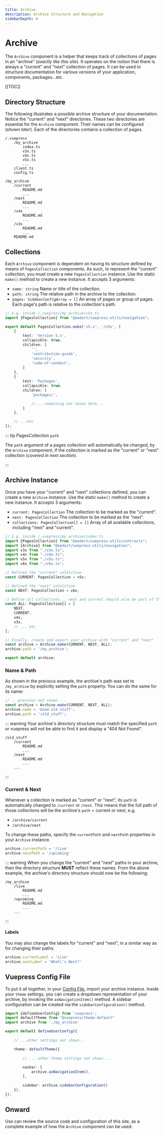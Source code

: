 ```yaml
---
title: Archive
description: Archive Structure and Navigation
sidebarDepth: 0
---
```


# Archive

The `Archive` component is a helper that keeps track of collections of pages in an "archive" (_exactly like this site_).
It operates on the notion that there is always a "current" and "next" collection of pages.
It can be used to structure documentation for various versions of your application, components, packages...etc. 

[[TOC]]

## Directory Structure

The following illustrates a possible archive structure of your documentation.
Notice the "current" and "next" directories. These two directories are essential for the `Archive` component. 
Their names can be configured (_shown later_). Each of the directories contains a collection of pages.

```{2,12,15}
/.vuepress
    /my_archive
        index.ts
        v3x.ts
        v4x.ts
        v5x.ts
        ...
    client.ts
    config.ts

/my_archive
    /current
        README.md
        ...
    /next
        README.md
        ...
    /v4x
        README.md
        ...
    /v3x
        README.md
        ...
    README.md
```

## Collections

Each `Archive` component is dependent on having its structure defined by means of `PagesCollection` components.
As such, to represent the "current" collection, you must create a new `PagesCollection` instance.
Use the static `make()` method to create a new instance. It accepts 3 arguments:

* `name: string` Name or title of the collection.
* `path: string` The relative path in the archive to the collection.
* `pages: SidebarConfigArray = []` An array of pages or group of pages. Each page's path is relative to the collection's path.

```ts
// E.g. inside /.vuepress/my_archive/v5x.ts
import {PagesCollection} from "@aedart/vuepress-utils/navigation";

export default PagesCollection.make('v5.x', '/v5x', [
    {
        text: 'Version 5.x',
        collapsible: true,
        children: [
            '',
            'contribution-guide',
            'security',
            'code-of-conduct',
        ]
    },
    {
        text: 'Packages',
        collapsible: true,
        children: [
            'packages/',

            // ...remaining not shown here...
        ]
    },

    // ...etc
]);
```

::: tip PagesCollection `path`

The `path` argument of a pages collection will automatically be changed, by the `Archive` component, if the collection
is marked as the "current" or "next" collection (_covered in next section_).

:::

## Archive Instance

Once you have your "current" and "next" collections defined, you can create a new `Archive` instance.
Use the static `make()` method to create a new instance. It accepts 3 arguments:

* `current: PagesCollection` The collection to be marked as the "current".
* `next: PagesCollection` The collection to be marked as the "next".
* `collections: PagesCollection[] = []` Array of all available collections, including "next" and "current".

```ts
// E.g. inside /.vuepress/my_archive/index.ts
import {PagesCollection} from "@aedart/vuepress-utils/contracts";
import {Archive} from "@aedart/vuepress-utils/navigation";
import v3x from "./v3x.ts";
import v4x from "./v4x.ts";
import v5x from "./v5x.ts";
import v6x from "./v6x.ts";

// Defined the "current" colelction 
const CURRENT: PagesCollection = v5x;

// Defined the "next" colelction
const NEXT: PagesCollection = v6x;

// Define all collections... next and current should also be part of this...
const ALL: PagesCollection[] = [
    NEXT,
    CURRENT,
    v4x,
    v3x,
    // ... etc
];

// Finally, create and export your archive with "current" and "next" 
const archive = Archive.make(CURRENT, NEXT, ALL);
archive.path = '/my_archive';

export default archive;
```

### Name & Path

As shown in the previous example, the archive's path was set to `/my_archive` by explicitly setting the `path` property.
You can do the same for its name: 

```ts
// ...previous not shown ... 
const archive = Archive.make(CURRENT, NEXT, ALL);
archive.name = 'Good old stuff';
archive.path = '/old_stuff';
```

::: warning
Your archive's directory structure must match the specified `path` or vuepress will not be able to find it and display a "404 Not Found". 

```{1}
/old_stuff
    /current
        README.md
        ...
    /next
        README.md
        ...
    ...
```
:::

### Current & Next

Whenever a collection is marked as "current" or "next", its `path` is automatically changed to `/current` or `/next`.
This means that the full path of those collections will be the archive's `path` + current or next, e.g.

* `/archive/current`
* `/archive/next`

To change these paths, specify the `currentPath` and `nextPath` properties in your `Archive` instance. 

```ts
archive.currentPath = '/live'
archive.nextPath = '/upcoming'
```

::: warning
When you change the "current" and "next" paths in your archive, then the directory structure  **MUST**
reflect these names. From the above example, the archive's directory structure should now be the following:

```{2,5}
/my_archive
    /live
        README.md
        ...
    /upcoming
        README.md
        ...
    ...
```
:::

#### Labels

You may also change the labels for "current" and "next", in a similar way as for changing their paths.

```ts
archive.currentLabel = 'Live'
archive.nextLabel = 'What\'s Next?'
```

## Vuepress Config File

To put it all together, in your [Config File](https://v2.vuepress.vuejs.org/guide/configuration.html#config-file), import your archive instance.
Inside your `theme` settings, you can create a dropdown representation of your archive, by invoking the `asNavigationItem()` method. 
A sidebar configuration can be created via the `sidebarConfiguration()` method.

```ts
import {defineUserConfig} from 'vuepress';
import defaultTheme from "@vuepress/theme-default"
import archive from './my_archive'

export default defineUserConfig({
    
    // ...other settings not shown...

    theme: defaultTheme({
        
        // ... other theme settings not shown ...
        
        navbar: [
            archive.asNavigationItem(),
        ],

        sidebar: archive.sidebarConfiguration()
    }),
});
```

## Onward

Use can review the source code and configuration of this site, as a complete example of how the `Archive` component can be used.